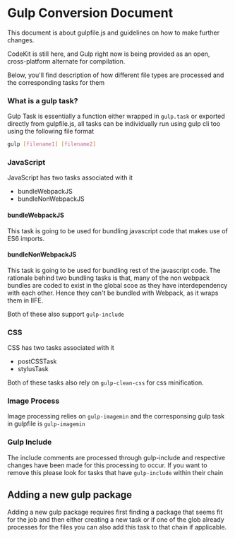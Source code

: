 # Gulp Conversion Document

This document is about gulpfile.js and guidelines on how to make further 
changes.

CodeKit is still here, and Gulp right now is being provided as an open, cross-platform alternate for compilation. 

Below, you'll find description of how different file types are processed and the corresponding tasks for them


### What is a gulp task?

Gulp Task is essentially a function either wrapped in `gulp.task` or exported directly from gulpfile.js,  all tasks can be individually run using gulp cli too using the following file format

```sh
gulp [filename1] [filename2]
```

### JavaScript 

JavaScript has two tasks associated with it 

- bundleWebpackJS
- bundleNonWebpackJS

#### bundleWebpackJS

This task is going to be used for bundling javascript code that makes use of 
ES6 imports. 

#### bundleNonWebpackJS

This task is going to be used for bundling rest of the javascript code. The rationale behind two bundling tasks is that, many of the non webpack bundles are coded to exist in the global scoe as they have interdependency with each other. Hence they can't be bundled with Webpack, as it wraps them in IIFE. 


Both of these also support `gulp-include`

### CSS 

CSS has two tasks associated with it 

- postCSSTask
- stylusTask

Both of these tasks also rely on `gulp-clean-css` for css minification.

### Image Process

Image processing relies on `gulp-imagemin` and the corresponsing gulp task in
gulpfile is `gulp-imagemin`


### Gulp Include

The include comments are processed through gulp-include and respective
changes have been made for this processing to occur. If you want to remove this 
please look for tasks that have `gulp-include` within their chain


## Adding a new gulp package

Adding a new gulp package requires first finding a package that seems fit for the job and then either creating a new task or if one of the glob already processes for the files you can also add this task to that chain if applicable.

